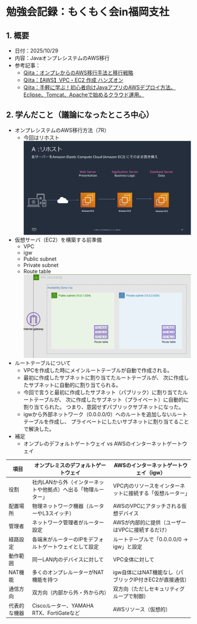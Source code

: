 # 勉強会記録：もくもく会in福岡支社

## 1. 概要
- 日付：2025/10/29
- 内容：JavaオンプレシステムのAWS移行
- 参考記事：
  - [Qiita：オンプレからのAWS移行手法と移行戦略](https://qiita.com/tsurunoqiita/items/d191566957da62ead5f8)
  - [Qiita：【AWS】VPC・EC2 作成 ハンズオン](https://qiita.com/zeems/items/1d97d42a99936885ca4a)
  - [Qiita：手軽に学ぶ！初心者向けJavaアプリのAWSデプロイ方法。Eclipse、Tomcat、Apacheで始めるクラウド運用。](https://qiita.com/shuncask/items/779d8e92cc7af63aaa94)

## 2. 学んだこと（議論になったところ中心）
- オンプレシステムのAWS移行方法（7R）
  - 今回はリホスト
![alt text](image.png)
- 仮想サーバ（EC2）を構築する前準備
  - VPC
  - igw
  - Public subnet
  - Private subnet
  - Route table
![alt text](image-1.png)
- ルートテーブルについて
  - VPCを作成した時にメインルートテーブルが自動で作成される。
  - 最初に作成したサブネットに割り当てたルートテーブルが、
次に作成したサブネットに自動的に割り当てられる。
  - 今回で言うと最初に作成したサブネット（パブリック）に割り当てたルートテーブルが、
次に作成したサブネット（プライベート）に自動的に割り当てられた。
つまり、意図せずパブリックサブネットになった。
  - igwから外部ネットワーク（0.0.0.0/0）へのルートを追加しないルートテーブルを作成し、
プライベートにしたいサブネットに割り当てることで解決した。
- 補足
  - オンプレのデフォルトゲートウェイ vs AWSのインターネットゲートウェイ

| 項目     | オンプレミスのデフォルトゲートウェイ               | AWSのインターネットゲートウェイ（igw）            |
| ------ | -------------------------------- | --------------------------------- |
| 役割     | 社内LANから外（インターネットや他拠点）へ出る「物理ルーター」 | VPC内のリソースをインターネットに接続する「仮想ルーター」    |
| 配置場所   | 物理ネットワーク機器（ルーターやL3スイッチ）          | AWSのVPCにアタッチされる仮想デバイス             |
| 管理者    | ネットワーク管理者がルーター設定                 | AWSが内部的に提供（ユーザーはVPCに接続するだけ）       |
| 経路設定   | 各端末がルーターのIPをデフォルトゲートウェイとして設定     | ルートテーブルで「0.0.0.0/0 → igw」と設定      |
| 動作範囲   | 同一LAN内のデバイスに対して                  | VPC全体に対して                         |
| NAT機能  | 多くのオンプレルーターがNAT機能を持つ             | igw自体にはNAT機能なし（パブリックIP付きEC2が直接通信） |
| 通信方向   | 双方向（内部から外・外から内）                  | 双方向（ただしセキュリティグループで制御）             |
| 代表的な機器 | Ciscoルーター、YAMAHA RTX、FortiGateなど | AWSリソース（仮想的）                      |
